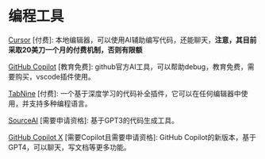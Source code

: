 # 编程工具

[Cursor](https://www.cursor.so/) \[付费]: 本地编辑器，可以使用AI辅助编写代码，还能聊天，**注意，其目前采取20美刀一个月的付费机制，否则有限额**

[GitHub Copilot](https://github.com/features/copilot) \[教育免费]: github官方AI工具，可以帮助debug，教育免费，需要购买，vscode插件使用。

[TabNine](https://www.tabnine.com/) \[付费]: 一个基于深度学习的代码补全插件，它可以在任何编辑器中使用，并支持多种编程语言。

[SourceAI](https://sourceai.dev/) \[需要申请资格]: 基于GPT3的代码生成工具。

[GitHub Copilot X](https://github.com/features/preview/copilot-x) \[需要Copilot且需要申请资格]: GitHub Copilot的新版本，基于GPT4，可以聊天，写文档等更多功能。



